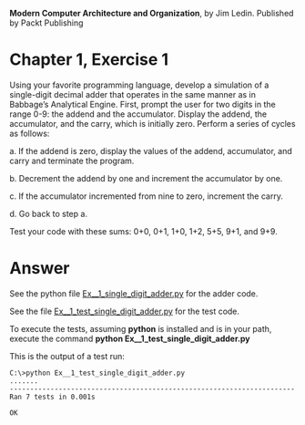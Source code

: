 __Modern Computer Architecture and Organization__, by Jim Ledin. Published by Packt Publishing
# Chapter 1, Exercise 1

Using your favorite programming language, develop a simulation of a single-digit decimal adder that operates in the same manner as in Babbage’s Analytical Engine. First, prompt the user for two digits in the range 0-9: the addend and the accumulator. Display the addend, the accumulator, and the carry, which is initially zero. Perform a series of cycles as follows: 

a. If the addend is zero, display the values of the addend, accumulator, and carry and terminate the program. 

b. Decrement the addend by one and increment the accumulator by one. 

c. If the accumulator incremented from nine to zero, increment the carry. 

d. Go back to step a. 

Test your code with these sums: 0+0, 0+1, 1+0, 1+2, 5+5, 9+1, and 9+9.

# Answer
See the python file [Ex__1_single_digit_adder.py](src/Ex__1_single_digit_adder.py) for the adder code.

See the file [Ex__1_test_single_digit_adder.py](src/Ex__1_test_single_digit_adder.py) for the test code.

To execute the tests, assuming **python** is installed and is in your path, execute the command **python Ex__1_test_single_digit_adder.py**

This is the output of a test run:
```
C:\>python Ex__1_test_single_digit_adder.py
.......
----------------------------------------------------------------------
Ran 7 tests in 0.001s

OK
```